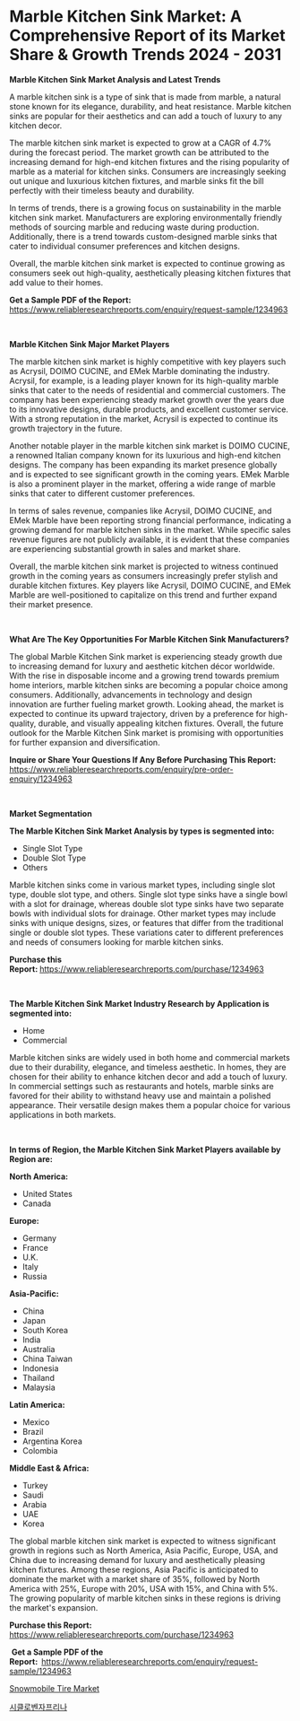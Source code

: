 <p><h1>Marble Kitchen Sink Market: A Comprehensive Report of its Market Share & Growth Trends 2024 - 2031</h1></p><p><strong>Marble Kitchen Sink Market Analysis and Latest Trends</strong></p>
<p><p>A marble kitchen sink is a type of sink that is made from marble, a natural stone known for its elegance, durability, and heat resistance. Marble kitchen sinks are popular for their aesthetics and can add a touch of luxury to any kitchen decor.</p><p>The marble kitchen sink market is expected to grow at a CAGR of 4.7% during the forecast period. The market growth can be attributed to the increasing demand for high-end kitchen fixtures and the rising popularity of marble as a material for kitchen sinks. Consumers are increasingly seeking out unique and luxurious kitchen fixtures, and marble sinks fit the bill perfectly with their timeless beauty and durability.</p><p>In terms of trends, there is a growing focus on sustainability in the marble kitchen sink market. Manufacturers are exploring environmentally friendly methods of sourcing marble and reducing waste during production. Additionally, there is a trend towards custom-designed marble sinks that cater to individual consumer preferences and kitchen designs.</p><p>Overall, the marble kitchen sink market is expected to continue growing as consumers seek out high-quality, aesthetically pleasing kitchen fixtures that add value to their homes.</p></p>
<p><strong>Get a Sample PDF of the Report:&nbsp;</strong> <a href="https://www.reliableresearchreports.com/enquiry/request-sample/1234963">https://www.reliableresearchreports.com/enquiry/request-sample/1234963</a></p>
<p>&nbsp;</p>
<p><strong>Marble Kitchen Sink Major Market Players</strong></p>
<p><p>The marble kitchen sink market is highly competitive with key players such as Acrysil, DOIMO CUCINE, and EMek Marble dominating the industry. Acrysil, for example, is a leading player known for its high-quality marble sinks that cater to the needs of residential and commercial customers. The company has been experiencing steady market growth over the years due to its innovative designs, durable products, and excellent customer service. With a strong reputation in the market, Acrysil is expected to continue its growth trajectory in the future.</p><p>Another notable player in the marble kitchen sink market is DOIMO CUCINE, a renowned Italian company known for its luxurious and high-end kitchen designs. The company has been expanding its market presence globally and is expected to see significant growth in the coming years. EMek Marble is also a prominent player in the market, offering a wide range of marble sinks that cater to different customer preferences.</p><p>In terms of sales revenue, companies like Acrysil, DOIMO CUCINE, and EMek Marble have been reporting strong financial performance, indicating a growing demand for marble kitchen sinks in the market. While specific sales revenue figures are not publicly available, it is evident that these companies are experiencing substantial growth in sales and market share.</p><p>Overall, the marble kitchen sink market is projected to witness continued growth in the coming years as consumers increasingly prefer stylish and durable kitchen fixtures. Key players like Acrysil, DOIMO CUCINE, and EMek Marble are well-positioned to capitalize on this trend and further expand their market presence.</p></p>
<p>&nbsp;</p>
<p><strong>What Are The Key Opportunities For Marble Kitchen Sink Manufacturers?</strong></p>
<p><p>The global Marble Kitchen Sink market is experiencing steady growth due to increasing demand for luxury and aesthetic kitchen décor worldwide. With the rise in disposable income and a growing trend towards premium home interiors, marble kitchen sinks are becoming a popular choice among consumers. Additionally, advancements in technology and design innovation are further fueling market growth. Looking ahead, the market is expected to continue its upward trajectory, driven by a preference for high-quality, durable, and visually appealing kitchen fixtures. Overall, the future outlook for the Marble Kitchen Sink market is promising with opportunities for further expansion and diversification.</p></p>
<p><strong>Inquire or Share Your Questions If Any Before Purchasing This Report:</strong> <a href="https://www.reliableresearchreports.com/enquiry/pre-order-enquiry/1234963">https://www.reliableresearchreports.com/enquiry/pre-order-enquiry/1234963</a></p>
<p>&nbsp;</p>
<p><strong>Market Segmentation</strong></p>
<p><strong>The Marble Kitchen Sink Market Analysis by types is segmented into:</strong></p>
<p><ul><li>Single Slot Type</li><li>Double Slot Type</li><li>Others</li></ul></p>
<p><p>Marble kitchen sinks come in various market types, including single slot type, double slot type, and others. Single slot type sinks have a single bowl with a slot for drainage, whereas double slot type sinks have two separate bowls with individual slots for drainage. Other market types may include sinks with unique designs, sizes, or features that differ from the traditional single or double slot types. These variations cater to different preferences and needs of consumers looking for marble kitchen sinks.</p></p>
<p><strong>Purchase this Report:&nbsp;</strong><a href="https://www.reliableresearchreports.com/purchase/1234963">https://www.reliableresearchreports.com/purchase/1234963</a></p>
<p>&nbsp;</p>
<p><strong>The Marble Kitchen Sink Market Industry Research by Application is segmented into:</strong></p>
<p><ul><li>Home</li><li>Commercial</li></ul></p>
<p><p>Marble kitchen sinks are widely used in both home and commercial markets due to their durability, elegance, and timeless aesthetic. In homes, they are chosen for their ability to enhance kitchen decor and add a touch of luxury. In commercial settings such as restaurants and hotels, marble sinks are favored for their ability to withstand heavy use and maintain a polished appearance. Their versatile design makes them a popular choice for various applications in both markets.</p></p>
<p>&nbsp;</p>
<p><strong>In terms of Region, the Marble Kitchen Sink Market Players available by Region are:</strong></p>
<p>
    <p> <strong> North America: </strong>
        <ul>
            <li>United States</li>
            <li>Canada</li>
        </ul>
        </p> 
    <p> <strong> Europe: </strong>
        <ul>
            <li>Germany</li>
            <li>France</li>
            <li>U.K.</li>
            <li>Italy</li>
            <li>Russia</li>
        </ul>
        </p> 
    <p> <strong> Asia-Pacific: </strong>
        <ul>
            <li>China</li>
            <li>Japan</li>
            <li>South Korea</li>
            <li>India</li>
            <li>Australia</li>
            <li>China Taiwan</li>
            <li>Indonesia</li>
            <li>Thailand</li>
            <li>Malaysia</li>
        </ul>
        </p> 
    <p> <strong> Latin America: </strong>
        <ul>
            <li>Mexico</li>
            <li>Brazil</li>
            <li>Argentina Korea</li>
            <li>Colombia</li>
        </ul>
        </p> 
    <p> <strong> Middle East & Africa: </strong>
        <ul>
            <li>Turkey</li>
            <li>Saudi</li>
            <li>Arabia</li>
            <li>UAE</li>
            <li>Korea</li>
        </ul>
    </p>
    </p>
<p><p>The global marble kitchen sink market is expected to witness significant growth in regions such as North America, Asia Pacific, Europe, USA, and China due to increasing demand for luxury and aesthetically pleasing kitchen fixtures. Among these regions, Asia Pacific is anticipated to dominate the market with a market share of 35%, followed by North America with 25%, Europe with 20%, USA with 15%, and China with 5%. The growing popularity of marble kitchen sinks in these regions is driving the market's expansion.</p></p>
<p><strong>Purchase this Report: </strong><a href="https://www.reliableresearchreports.com/purchase/1234963">https://www.reliableresearchreports.com/purchase/1234963</a></p>
<p>&nbsp;<strong>Get a Sample PDF of the Report:&nbsp;&nbsp;</strong><a href="https://www.reliableresearchreports.com/enquiry/request-sample/1234963">https://www.reliableresearchreports.com/enquiry/request-sample/1234963</a></p>
<p><strong></strong></p>
<p><p><a href="https://full-wildebeest-80b.notion.site/Snowmobile-Tire-Market-Size-and-Examines-its-Market-Scope-with-a-Primary-Focus-on-Growth-Opportuni-dd5dd343006044f5869ce6b041839044">Snowmobile Tire Market</a></p><p><a href="https://medium.com/@hugofirst44/%EC%82%AC%EC%9D%B4%ED%81%B4%EB%A1%9C%EB%B2%A4%EC%9E%90%ED%94%84%EB%A6%B0-%EC%8B%9C%EC%9E%A5-%EC%A0%90%EC%9C%A0%EC%9C%A8-%EB%B3%80%ED%99%94-%EB%B0%8F-2024%EB%85%84%EB%B6%80%ED%84%B0-2031%EB%85%84%EA%B9%8C%EC%A7%80%EC%9D%98-%EC%8B%9C%EC%9E%A5-%EC%84%B1%EC%9E%A5-%EC%B6%94%EC%9D%B4-7e96546c6cd5">시클로벤자프리나</a></p></p>